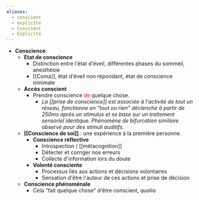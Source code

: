 ```yaml
---
aliases:
  - conscient
  - explicite
  - Conscient
  - Explicite
---
```

- **Conscience**:
	- **Etat de conscience**
		- Distinction entre l'état d'éveil, différentes phases du sommeil, anesthésie
		- [[Coma]], état d'éveil non répondant, état de conscience minimale
	- **Accès conscient**
		- Prendre conscience <font color='red'>de</font> quelque chose. 
			- *La [[prise de conscience]] est associée à l'activité de tout un réseau, fonctionne en "tout ou rien" déclenché à partir de 250ms après un stimulus et se base sur un traitement sensoriel identique. Phénomène de bifurcation similaire observé pour des stimuli auditifs.*
	- **[[Conscience de soi]]** : une expérience à la première personne. 
		- **Conscience réflective** 
			- Introspection / [[métacognition]] 
			- Détecter et corriger nos erreurs
			- Collecte d'information lors du doute
		- **Volonté consciente** 
			- Processus liés aux actions et décisions volontaires 
			- Sensation d'être l'auteur de ces actions et prise de décision
	- **Conscience phénoménale**
		- Cela "fait quelque chose" d'être conscient, *qualia*